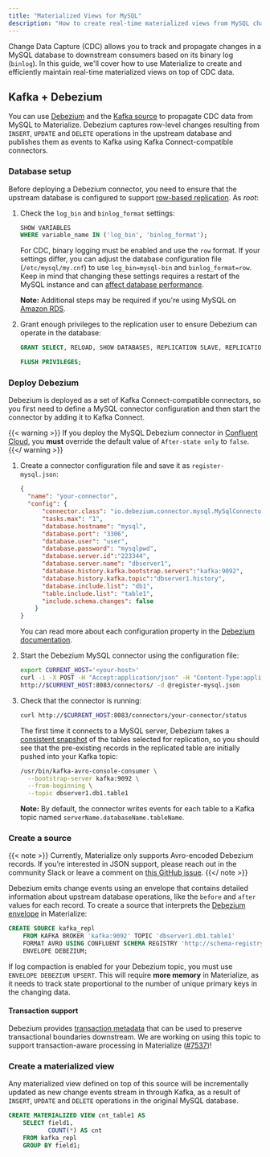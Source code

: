 ```yaml
---
title: "Materialized Views for MySQL"
description: "How to create real-time materialized views from MySQL changelog data with Materialize."
---
```


Change Data Capture (CDC) allows you to track and propagate changes in a MySQL database to downstream consumers based on its binary log (`binlog`). In this guide, we'll cover how to use Materialize to create and efficiently maintain real-time materialized views on top of CDC data.

## Kafka + Debezium

You can use [Debezium](https://debezium.io/) and the [Kafka source](/sql/create-source/kafka/#using-debezium) to propagate CDC data from MySQL to Materialize. Debezium captures row-level changes resulting from `INSERT`, `UPDATE` and `DELETE` operations in the upstream database and publishes them as events to Kafka using Kafka Connect-compatible connectors.

### Database setup

Before deploying a Debezium connector, you need to ensure that the upstream database is configured to support [row-based replication](https://dev.mysql.com/doc/refman/8.0/en/replication-rbr-usage.html). As _root_:

1. Check the `log_bin` and `binlog_format` settings:

    ```sql
    SHOW VARIABLES
    WHERE variable_name IN ('log_bin', 'binlog_format');
    ```

    For CDC, binary logging must be enabled and use the `row` format. If your settings differ, you can adjust the database configuration file (`/etc/mysql/my.cnf`) to use `log_bin=mysql-bin` and `binlog_format=row`. Keep in mind that changing these settings requires a restart of the MySQL instance and can [affect database performance](https://dev.mysql.com/doc/refman/8.0/en/replication-sbr-rbr.html#replication-sbr-rbr-rbr-disadvantages).

    **Note:** Additional steps may be required if you're using MySQL on [Amazon RDS](https://docs.aws.amazon.com/AmazonRDS/latest/UserGuide/USER_LogAccess.MySQL.BinaryFormat.html).

1. Grant enough privileges to the replication user to ensure Debezium can operate in the database:

    ```sql
    GRANT SELECT, RELOAD, SHOW DATABASES, REPLICATION SLAVE, REPLICATION CLIENT ON *.* TO "user";

    FLUSH PRIVILEGES;
    ```

### Deploy Debezium

Debezium is deployed as a set of Kafka Connect-compatible
connectors, so you first need to define a MySQL connector configuration and then start the connector by adding it to Kafka Connect.

{{< warning >}}
If you deploy the MySQL Debezium connector in [Confluent Cloud](https://docs.confluent.io/cloud/current/connectors/cc-mysql-source-cdc-debezium.html), you **must** override the default value of `After-state only` to `false`.
{{</ warning >}}

1. Create a connector configuration file and save it as `register-mysql.json`:

    ```json
    {
      "name": "your-connector",
      "config": {
          "connector.class": "io.debezium.connector.mysql.MySqlConnector",
          "tasks.max": "1",
          "database.hostname": "mysql",
          "database.port": "3306",
          "database.user": "user",
          "database.password": "mysqlpwd",
          "database.server.id":"223344",
          "database.server.name": "dbserver1",
          "database.history.kafka.bootstrap.servers":"kafka:9092",
          "database.history.kafka.topic":"dbserver1.history",
          "database.include.list": "db1",
          "table.include.list": "table1",
          "include.schema.changes": false
        }
    }
    ```

    You can read more about each configuration property in the [Debezium documentation](https://debezium.io/documentation/reference/connectors/mysql.html#mysql-connector-properties).

1. Start the Debezium MySQL connector using the configuration file:

    ```bash
    export CURRENT_HOST='<your-host>'
    curl -i -X POST -H "Accept:application/json" -H "Content-Type:application/json"
    http://$CURRENT_HOST:8083/connectors/ -d @register-mysql.json
    ```

1. Check that the connector is running:

    ```bash
    curl http://$CURRENT_HOST:8083/connectors/your-connector/status
    ```

    The first time it connects to a MySQL server, Debezium takes a [consistent snapshot](https://debezium.io/documentation/reference/connectors/mysql.html#mysql-snapshots) of the tables selected for replication, so you should see that the pre-existing records in the replicated table are initially pushed into your Kafka topic:

    ```bash
    /usr/bin/kafka-avro-console-consumer \
      --bootstrap-server kafka:9092 \
      --from-beginning \
      --topic dbserver1.db1.table1
    ```

    **Note:** By default, the connector writes events for each table to a Kafka topic named `serverName.databaseName.tableName`.

### Create a source

{{< note >}}
Currently, Materialize only supports Avro-encoded Debezium records. If you’re interested in JSON support, please reach out in the community Slack or leave a comment on [this GitHub issue](https://github.com/MaterializeInc/materialize/issues/5231).
{{</ note >}}

Debezium emits change events using an envelope that contains detailed information about upstream database operations, like the `before` and `after` values for each record. To create a source that interprets the [Debezium envelope](/sql/create-source/kafka/#using-debezium) in Materialize:

```sql
CREATE SOURCE kafka_repl
    FROM KAFKA BROKER 'kafka:9092' TOPIC 'dbserver1.db1.table1'
    FORMAT AVRO USING CONFLUENT SCHEMA REGISTRY 'http://schema-registry:8081'
    ENVELOPE DEBEZIUM;
```

If log compaction is enabled for your Debezium topic, you must use `ENVELOPE DEBEZIUM UPSERT`. This will require **more memory** in Materialize, as it needs to track state proportional to the number of unique primary keys in the changing data.

#### Transaction support

Debezium provides [transaction metadata](https://debezium.io/documentation/reference/connectors/mysql.html#mysql-transaction-metadata) that can be used to preserve transactional boundaries downstream. We are working on using this topic to support transaction-aware processing in Materialize ([#7537](https://github.com/MaterializeInc/materialize/issues/7537))!

### Create a materialized view

Any materialized view defined on top of this source will be incrementally updated as new change events stream in through Kafka, as a result of `INSERT`, `UPDATE` and `DELETE` operations in the original MySQL database.

```sql
CREATE MATERIALIZED VIEW cnt_table1 AS
    SELECT field1,
           COUNT(*) AS cnt
    FROM kafka_repl
    GROUP BY field1;
```
